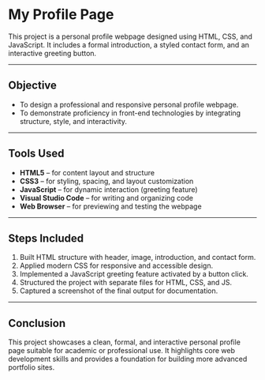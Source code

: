 # My Profile Page

This project is a personal profile webpage designed using HTML, CSS, and JavaScript. It includes a formal introduction, a styled contact form, and an interactive greeting button.

---

##  Objective
- To design a professional and responsive personal profile webpage.
- To demonstrate proficiency in front-end technologies by integrating structure, style, and interactivity.

---

##  Tools Used
- **HTML5** – for content layout and structure
- **CSS3** – for styling, spacing, and layout customization
- **JavaScript** – for dynamic interaction (greeting feature)
- **Visual Studio Code** – for writing and organizing code
- **Web Browser** – for previewing and testing the webpage

---

## Steps Included
1. Built HTML structure with header, image, introduction, and contact form.
2. Applied modern CSS for responsive and accessible design.
3. Implemented a JavaScript greeting feature activated by a button click.
4. Structured the project with separate files for HTML, CSS, and JS.
5. Captured a screenshot of the final output for documentation.

---

##  Conclusion
This project showcases a clean, formal, and interactive personal profile page suitable for academic or professional use. It highlights core web development skills and provides a foundation for building more advanced portfolio sites.
